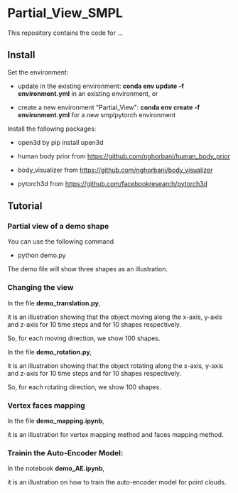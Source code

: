 # Partial_View_SMPL

This repository contains the code for ...


## Install

Set the environment:

 - update in the existing environment:
   **conda env update -f environment.yml**
   in an existing environment, or

 - create a new environment "Partial_View":
   **conda env create -f environment.yml**
   for a new smplpytorch environment

Install the following packages: 
  - open3d by pip install open3d
  - human body prior from https://github.com/nghorbani/human_body_prior

  - body_visualizer from https://github.com/nghorbani/body_visualizer

  - pytorch3d from https://github.com/facebookresearch/pytorch3d
## Tutorial

### Partial view of a demo shape
You can use the following command

- python demo.py

The demo file will show three shapes as an illustration.


### Changing the view

In the file **demo_translation.py**, 

it is an illustration showing that the object moving along the x-axis, y-axis and z-axis for 10 time steps and for 10 shapes respectively.

So, for each moving direction, we show 100 shapes.

In the file **demo_rotation.py**, 

it is an illustration showing that the object rotating along the x-axis, y-axis and z-axis for 10 time steps and for 10 shapes respectively.

So, for each rotating direction, we show 100 shapes.

### Vertex faces mapping

In the file **demo_mapping.ipynb**, 

it is an illustration for vertex mapping method and faces mapping method.

### Trainin the Auto-Encoder Model:

In the notebook **demo_AE.ipynb**, 

it is an illustration on how to train the auto-encoder model for point clouds.
